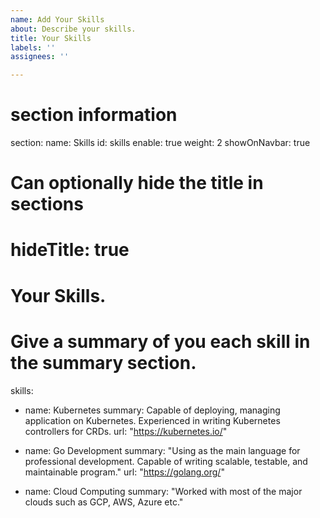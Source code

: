```yaml
---
name: Add Your Skills
about: Describe your skills.
title: Your Skills
labels: ''
assignees: ''

---
```


# section information
section:
  name: Skills
  id: skills
  enable: true
  weight: 2
  showOnNavbar: true
  # Can optionally hide the title in sections
  # hideTitle: true

# Your Skills.
# Give a summary of you each skill in the summary section.
skills:
- name: Kubernetes
  summary: Capable of deploying, managing application on Kubernetes. Experienced in writing Kubernetes controllers for CRDs.
  url: "https://kubernetes.io/"

- name: Go Development
  summary: "Using as the main language for professional development. Capable of writing scalable, testable, and maintainable program."
  url: "https://golang.org/"

- name: Cloud Computing
  summary: "Worked with most of the major clouds such as GCP, AWS, Azure etc."

